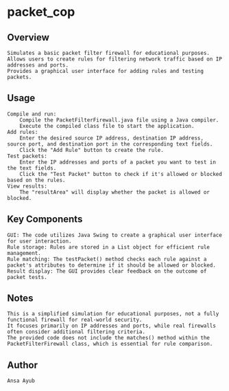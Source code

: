 # packet_cop


## Overview

    Simulates a basic packet filter firewall for educational purposes.
    Allows users to create rules for filtering network traffic based on IP addresses and ports.
    Provides a graphical user interface for adding rules and testing packets.

## Usage

    Compile and run:
        Compile the PacketFilterFirewall.java file using a Java compiler.
        Execute the compiled class file to start the application.
    Add rules:
        Enter the desired source IP address, destination IP address, source port, and destination port in the corresponding text fields.
        Click the "Add Rule" button to create the rule.
    Test packets:
        Enter the IP addresses and ports of a packet you want to test in the text fields.
        Click the "Test Packet" button to check if it's allowed or blocked based on the rules.
    View results:
        The "resultArea" will display whether the packet is allowed or blocked.

## Key Components

    GUI: The code utilizes Java Swing to create a graphical user interface for user interaction.
    Rule storage: Rules are stored in a List object for efficient rule management.
    Rule matching: The testPacket() method checks each rule against a packet's attributes to determine if it should be allowed or blocked.
    Result display: The GUI provides clear feedback on the outcome of packet tests.

## Notes

    This is a simplified simulation for educational purposes, not a fully functional firewall for real-world security.
    It focuses primarily on IP addresses and ports, while real firewalls often consider additional filtering criteria.
    The provided code does not include the matches() method within the PacketFilterFirewall class, which is essential for rule comparison.

## Author

    Ansa Ayub
